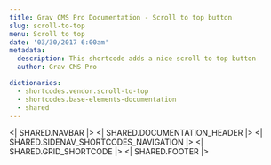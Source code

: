 ```yaml
---
title: Grav CMS Pro Documentation - Scroll to top button
slug: scroll-to-top
menu: Scroll to top
date: '03/30/2017 6:00am'
metadata:
  description: This shortcode adds a nice scroll to top button
  author: Grav CMS Pro

dictionaries:
  - shortcodes.vendor.scroll-to-top
  - shortcodes.base-elements-documentation
  - shared
---
```


<| SHARED.NAVBAR |>
<| SHARED.DOCUMENTATION_HEADER |>
<| SHARED.SIDENAV_SHORTCODES_NAVIGATION |>
<| SHARED.GRID_SHORTCODE |>
<| SHARED.FOOTER |>
